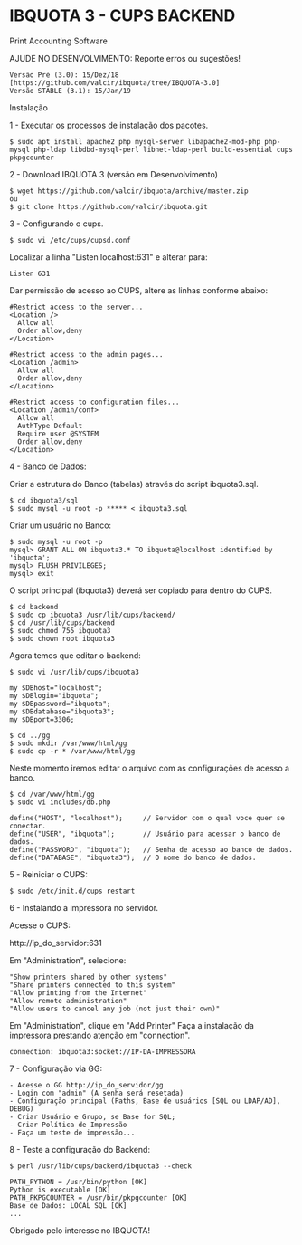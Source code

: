 # IBQUOTA 3 - CUPS BACKEND

 Print Accounting Software

AJUDE NO DESENVOLVIMENTO: Reporte erros ou sugestões!

    Versão Pré (3.0): 15/Dez/18 [https://github.com/valcir/ibquota/tree/IBQUOTA-3.0]
    Versão STABLE (3.1): 15/Jan/19

Instalação

1 - Executar os processos de instalação dos pacotes.

    $ sudo apt install apache2 php mysql-server libapache2-mod-php php-mysql php-ldap libdbd-mysql-perl libnet-ldap-perl build-essential cups pkpgcounter

2 - Download IBQUOTA 3 (versão em Desenvolvimento)

    $ wget https://github.com/valcir/ibquota/archive/master.zip
    ou
    $ git clone https://github.com/valcir/ibquota.git

3 - Configurando o cups.

    $ sudo vi /etc/cups/cupsd.conf

Localizar a linha "Listen localhost:631" e alterar para:

    Listen 631

Dar permissão de acesso ao CUPS, altere as linhas conforme abaixo:

    #Restrict access to the server...
    <Location />
      Allow all
      Order allow,deny
    </Location>

    #Restrict access to the admin pages...
    <Location /admin>
      Allow all
      Order allow,deny
    </Location>

    #Restrict access to configuration files...
    <Location /admin/conf>
      Allow all
      AuthType Default
      Require user @SYSTEM
      Order allow,deny
    </Location>

4 - Banco de Dados:

Criar a estrutura do Banco (tabelas) através do script ibquota3.sql.

    $ cd ibquota3/sql
    $ sudo mysql -u root -p ***** < ibquota3.sql

Criar um usuário no Banco:

    $ sudo mysql -u root -p
    mysql> GRANT ALL ON ibquota3.* TO ibquota@localhost identified by 'ibquota';
    mysql> FLUSH PRIVILEGES;
    mysql> exit
 
O script principal (ibquota3) deverá ser copiado para dentro do CUPS.

    $ cd backend
    $ sudo cp ibquota3 /usr/lib/cups/backend/
    $ cd /usr/lib/cups/backend
    $ sudo chmod 755 ibquota3
    $ sudo chown root ibquota3

Agora temos que editar o backend:

    $ sudo vi /usr/lib/cups/ibquota3

    my $DBhost="localhost";
    my $DBlogin="ibquota";
    my $DBpassword="ibquota";
    my $DBdatabase="ibquota3";
    my $DBport=3306;
 
    $ cd ../gg
    $ sudo mkdir /var/www/html/gg
    $ sudo cp -r * /var/www/html/gg

Neste momento iremos editar o arquivo com as configurações de acesso a banco.

    $ cd /var/www/html/gg
    $ sudo vi includes/db.php

    define("HOST", "localhost");     // Servidor com o qual voce quer se conectar.
    define("USER", "ibquota");       // Usuário para acessar o banco de dados. 
    define("PASSWORD", "ibquota");   // Senha de acesso ao banco de dados. 
    define("DATABASE", "ibquota3");  // O nome do banco de dados.

5 - Reiniciar o CUPS:

    $ sudo /etc/init.d/cups restart

6 - Instalando a impressora no servidor.

Acesse o CUPS:

http://ip_do_servidor:631

Em "Administration", selecione:

    "Show printers shared by other systems"
    "Share printers connected to this system"
    "Allow printing from the Internet"
    "Allow remote administration"
    "Allow users to cancel any job (not just their own)" 

Em "Administration", clique em "Add Printer" Faça a instalação da impressora prestando atenção em "connection".

    connection: ibquota3:socket://IP-DA-IMPRESSORA

7 - Configuração via GG:

    - Acesse o GG http://ip_do_servidor/gg 
    - Login com "admin" (A senha será resetada)
    - Configuração principal (Paths, Base de usuários [SQL ou LDAP/AD], DEBUG)
    - Criar Usuário e Grupo, se Base for SQL;
    - Criar Política de Impressão
    - Faça um teste de impressão... 
    
8 - Teste a configuração do Backend:

    $ perl /usr/lib/cups/backend/ibquota3 --check
    
    PATH_PYTHON = /usr/bin/python [OK]
    Python is executable [OK]
    PATH_PKPGCOUNTER = /usr/bin/pkpgcounter [OK]
    Base de Dados: LOCAL SQL [OK]
    ...

Obrigado pelo interesse no IBQUOTA!

